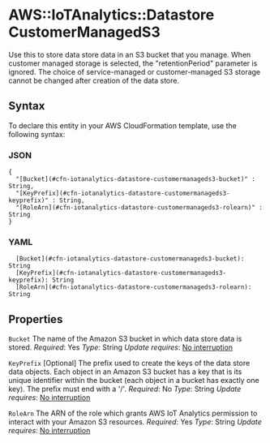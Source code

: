 # AWS::IoTAnalytics::Datastore CustomerManagedS3<a name="aws-properties-iotanalytics-datastore-customermanageds3"></a>

Use this to store data store data in an S3 bucket that you manage\. When customer managed storage is selected, the "retentionPeriod" parameter is ignored\. The choice of service\-managed or customer\-managed S3 storage cannot be changed after creation of the data store\.

## Syntax<a name="aws-properties-iotanalytics-datastore-customermanageds3-syntax"></a>

To declare this entity in your AWS CloudFormation template, use the following syntax:

### JSON<a name="aws-properties-iotanalytics-datastore-customermanageds3-syntax.json"></a>

```
{
  "[Bucket](#cfn-iotanalytics-datastore-customermanageds3-bucket)" : String,
  "[KeyPrefix](#cfn-iotanalytics-datastore-customermanageds3-keyprefix)" : String,
  "[RoleArn](#cfn-iotanalytics-datastore-customermanageds3-rolearn)" : String
}
```

### YAML<a name="aws-properties-iotanalytics-datastore-customermanageds3-syntax.yaml"></a>

```
  [Bucket](#cfn-iotanalytics-datastore-customermanageds3-bucket): String
  [KeyPrefix](#cfn-iotanalytics-datastore-customermanageds3-keyprefix): String
  [RoleArn](#cfn-iotanalytics-datastore-customermanageds3-rolearn): String
```

## Properties<a name="aws-properties-iotanalytics-datastore-customermanageds3-properties"></a>

`Bucket`  <a name="cfn-iotanalytics-datastore-customermanageds3-bucket"></a>
The name of the Amazon S3 bucket in which data store data is stored\.
*Required*: Yes
*Type*: String
*Update requires*: [No interruption](https://docs.aws.amazon.com/AWSCloudFormation/latest/UserGuide/using-cfn-updating-stacks-update-behaviors.html#update-no-interrupt)

`KeyPrefix`  <a name="cfn-iotanalytics-datastore-customermanageds3-keyprefix"></a>
\[Optional\] The prefix used to create the keys of the data store data objects\. Each object in an Amazon S3 bucket has a key that is its unique identifier within the bucket \(each object in a bucket has exactly one key\)\. The prefix must end with a '/'\.
*Required*: No
*Type*: String
*Update requires*: [No interruption](https://docs.aws.amazon.com/AWSCloudFormation/latest/UserGuide/using-cfn-updating-stacks-update-behaviors.html#update-no-interrupt)

`RoleArn`  <a name="cfn-iotanalytics-datastore-customermanageds3-rolearn"></a>
The ARN of the role which grants AWS IoT Analytics permission to interact with your Amazon S3 resources\.
*Required*: Yes
*Type*: String
*Update requires*: [No interruption](https://docs.aws.amazon.com/AWSCloudFormation/latest/UserGuide/using-cfn-updating-stacks-update-behaviors.html#update-no-interrupt)

